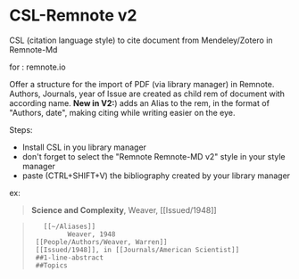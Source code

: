 # CSL-Remnote v2
CSL (citation language style) to cite document from Mendeley/Zotero in Remnote-Md

for : remnote.io

Offer a structure for the import of PDF (via library manager) in Remnote. 
Authors, Journals, year of Issue are created as child rem of document with according name.
**New in V2:**) adds an Alias to the rem, in the format of "Authors, date", making citing while writing easier on the eye.

Steps:
  - Install CSL in you library manager
  - don't forget to select the "Remnote Remnote-MD v2" style in your style manager
  - paste (CTRL+SHIFT+V) the bibliography created by your library manager

ex: 
>    **Science and Complexity**, Weaver, [[Issued/1948]]
   
>        [[~/Aliases]]       
>              Weaver, 1948              
>      [[People/Authors/Weaver, Warren]]
>      [[Issued/1948]], in [[Journals/American Scientist]]      
>      ##1-line-abstract      
>      ##Topics

